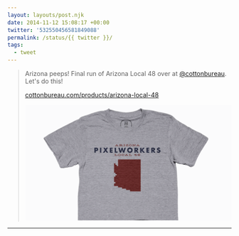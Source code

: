 ```yaml
---
layout: layouts/post.njk
date: 2014-11-12 15:08:17 +00:00
twitter: '532550456581849088'
permalink: /status/{{ twitter }}/
tags: 
  - tweet
---
```


> Arizona peeps! Final run of Arizona Local 48 over at [@cottonbureau](https://twitter.com/cottonbureau). Let's do this!
> 
> [cottonbureau.com/products/arizona-local-48](https://cottonbureau.com/products/arizona-local-48)
> 
> ![Arizona Pixelworkers Local 48](/img/532550456581849088.png)

---
